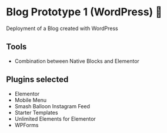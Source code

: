 # Blog Prototype 1 (WordPress) 📄

Deployment of a Blog created with WordPress

## Tools
- Combination between Native Blocks and Elementor

## Plugins selected
- Elementor
- Mobile Menu
- Smash Balloon Instagram Feed
- Starter Templates
- Unlimited Elements for Elementor
- WPForms
